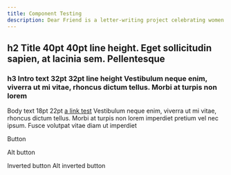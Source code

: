 ```yaml
---
title: Component Testing
description: Dear Friend is a letter-writing project celebrating women who stood up for others, past and present. Officially launching 8th March for International Women's Day 2016.
---
```


## h2 Title 40pt 40pt line height. Eget sollicitudin sapien, at lacinia sem. Pellentesque

### h3 Intro text 32pt 32pt line height Vestibulum neque enim, viverra ut mi vitae, rhoncus dictum tellus. Morbi at turpis non lorem

Body text 18pt 22pt [a link test](/nowhere) Vestibulum neque enim, viverra ut mi vitae, rhoncus dictum tellus. Morbi at turpis non lorem imperdiet pretium vel nec ipsum. Fusce volutpat vitae diam ut imperdiet

<a class="button">Button</a>

<a class="button button--alt">Alt button</a>

<div class="inverted">  
  <a class="button button--inverted">Inverted button</a>
  <a class="button button--inverted-alt">Alt inverted button</a>
</div>
